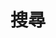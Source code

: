 ---
title: "搜尋"
slug: "search"
layout: "search"
outputs:
    - html
    - json
menu:
    main:
        weight: -60
        params: 
            icon: search
---
